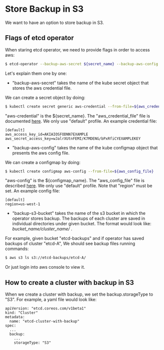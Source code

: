 # Store Backup in S3

We want to have an option to store backup in S3.

## Flags of etcd operator

When staring etcd operator, we need to provide flags in order to access aws:
```bash
$ etcd-operator --backup-aws-secret ${secret_name} --backup-aws-config ${configmap_name} --backup-s3-bucket ${bucket_name} ...
```

Let's explain them one by one:
- "backup-aws-secret" takes the name of the kube secret object that stores the aws credential file.

We can create a secret object by doing:
```bash
$ kubectl create secret generic aws-credential --from-file=${aws_credential_file}
```
"aws-credential" is the ${secret_name}.
The "aws_credential_file" file is documented [here](http://docs.aws.amazon.com/sdk-for-java/v1/developer-guide/credentials.html#aws-credentials-file-format).
We only use "default" profile.
An example credential file:
```
[default]
aws_access_key_id=AKIAIOSFODNN7EXAMPLE
aws_secret_access_key=wJalrXUtnFEMI/K7MDENG/bPxRfiCYEXAMPLEKEY
```

- "backup-aws-config" takes the name of the kube configmap object that presents the aws config file.

We can create a configmap by doing:
```bash
$ kubectl create configmap aws-config --from-file=${aws_config_file}
```
"aws-config" is the ${configmap_name}.
The "aws_config_file" file is described [here](http://docs.aws.amazon.com/cli/latest/userguide/cli-chap-getting-started.html#cli-config-files).
We only use "default" profile. Note that "region" must be set.
An example config file:
```
[default]
region=us-west-1
```

- "backup-s3-bucket" takes the name of the s3 bucket in which the operator stores backup.
The backups of each cluster are saved in individual directories under given bucket.
The format would look like: *bucket_name/cluster_name/* .

For example, given bucket "etcd-backups" and if operator has saved backups of cluster "etcd-A", We should see backup files running commands:
```bash
$ aws s3 ls s3://etcd-backups/etcd-A/
```
Or just login into aws console to view it.

## How to create a cluster with backup in S3

When we create a cluster with backup, we set the backup.storageType to "S3".
For example, a yaml file would look like:
```
apiVersion: "etcd.coreos.com/v1beta1"
kind: "Cluster"
metadata:
  name: "etcd-cluster-with-backup"
spec:
  ...
  backup:
    ...
    storageType: "S3"
``` 

